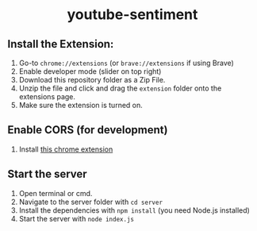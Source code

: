 <h1 align="center">youtube-sentiment</h1>

## Install the Extension:
1. Go-to `chrome://extensions` (or `brave://extensions` if using Brave)
2. Enable developer mode (slider on top right)
3. Download this repository folder as a Zip File.
4. Unzip the file and click and drag the `extension` folder onto the extensions page.
5. Make sure the extension is turned on.

## Enable CORS (for development)
1. Install [this chrome extension](https://chrome.google.com/webstore/detail/allow-cors-access-control/lhobafahddgcelffkeicbaginigeejlf?hl=en)

## Start the server
1. Open terminal or cmd.
2. Navigate to the server folder with `cd server`
3. Install the dependencies with `npm install` (you need Node.js installed)
4. Start the server with `node index.js`
